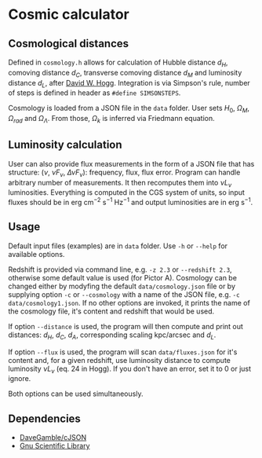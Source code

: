 # Cosmic calculator

## Cosmological distances

Defined in `cosmology.h` allows for calculation of Hubble distance $d_H$, comoving distance $d_C$, transverse comoving distance $d_M$ and luminosity distance $d_L$, after [David W. Hogg](https://arxiv.org/abs/astro-ph/9905116). Integration is via Simpson's rule, number of steps is defined in header as `#define SIMSONSTEPS`. 

Cosmology is loaded from a JSON file in the `data` folder. User sets $H_0$, $\Omega_M$, $\Omega_{rad}$ and $\Omega_\Lambda$. From those, $\Omega_k$ is inferred via Friedmann equation.

## Luminosity calculation

User can also provide flux measurements in the form of a JSON file that has structure: ($\nu$, $\nu F_\nu$, $\Delta \nu F_\nu$): frequency, flux, flux error. Program can handle arbitrary number of measurements. It then recomputes them into $\nu L_\nu$ luminosities. Everything is computed in the CGS system of units, so input fluxes should be in erg cm$^{-2}$ s$^{-1}$ Hz$^{-1}$ and output luminosities are in erg s$^{-1}$.

## Usage

Default input files (examples) are in `data` folder. Use `-h` or `--help` for available options. 

Redshift is provided via command line, e.g. `-z 2.3` or `--redshift 2.3`, otherwise some default value is used (for Pictor A). Cosmology can be changed either by modyfing the default `data/cosmology.json` file or by supplying option `-c` or `--cosmology` with a name of the JSON file, e.g. `-c data/cosmology1.json`. If no other options are invoked, it prints the name of the cosmology file, it's content and redshift that would be used.

If option `--distance` is used, the program will then compute and print out distances: $d_H$, $d_C$, $d_A$, corresponding scaling kpc/arcsec and $d_L$.

If option `--flux` is used, the program will scan `data/fluxes.json` for it's content and, for a given redshift, use luminosity distance to compute luminosity $\nu L_\nu$ (eq. 24 in Hogg). If you don't have an error, set it to 0 or just ignore.

Both options can be used simultaneously.

## Dependencies 

* [DaveGamble/cJSON](https://github.com/DaveGamble/cJSON)
* [Gnu Scientific Library](https://www.gnu.org/software/gsl/)
